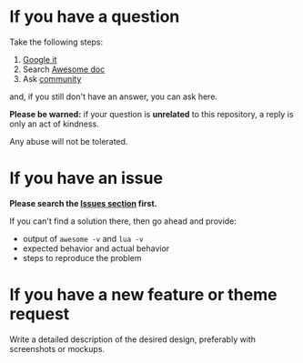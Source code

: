 # If you have a question

Take the following steps:

1. [Google it](https://encrypted.google.com)
2. Search [Awesome doc](https://awesomewm.org/doc)
3. Ask [community](https://awesomewm.org/community)

and, if you still don't have an answer, you can ask here.

**Please be warned:** if your question is __unrelated__ to this repository, a reply is only an act of kindness.

Any abuse will not be tolerated.

# If you have an issue

**Please search the [Issues section](https://github.com/copycat-killer/awesome-copycats/issues) first.**

If you can't find a solution there, then go ahead and provide:

* output of `awesome -v` and `lua -v`
* expected behavior and actual behavior
* steps to reproduce the problem

# If you have a new feature or theme request

Write a detailed description of the desired design, preferably with screenshots or mockups.

